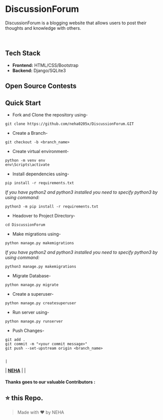 # DiscussionForum




DiscussionForum is a blogging website that allows users to post their thoughts and knowledge with others.


<br>


## Tech Stack
- **Frontend:** HTML/CSS/Bootstrap
- **Backend:** Django/SQLite3


## Open Source Contests






## Quick Start

- Fork and Clone the repository using-
```
git clone https://github.com/neha0205x/DiscussionForum.GIT
```
- Create a Branch- 
```
git checkout -b <branch_name>
```
- Create virtual environment-
```
python -m venv env
env\Scripts\activate
```
- Install dependencies using-
```
pip install -r requirements.txt
```
*If you have python2 and python3 installed you need to specify python3 by using command:*
```
python3 -m pip install -r requirements.txt
```

- Headover to Project Directory- 
```
cd DiscussionForum
```
- Make migrations using-
```
python manage.py makemigrations
```
*If you have python2 and python3 installed you need to specify python3 by using command:*
```
python3 manage.py makemigrations
```

- Migrate Database-
```
python manage.py migrate
```
- Create a superuser-
```
python manage.py createsuperuser
```
- Run server using-
```
python manage.py runserver
```
- Push Changes-
```
git add .
git commit -m "<your commit message>"
git push --set-upstream origin <branch_name>
```



                                                                                       |
| **[NEHA](https://www.linkedin.com/in/NEHA0205X/)**                                                                                                                                        |
 |</br>

#### Thanks goes to our valuable Contributors :


## ⭐ this Repo.
> Made with ❤️ by NEHA



